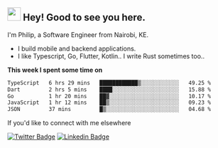 <h2><img src="https://slackmojis.com/emojis/3643-cool-doge/download" width="30"/> Hey! Good to see you here.</h2>

<p>I'm Philip, a Software Engineer from Nairobi, KE. 

- I build mobile and backend applications.
- I like Typescript, Go, Flutter, Kotlin.. I write Rust sometimes too..</p>

**This week I spent some time on**
<!--START_SECTION:waka-->

```txt
TypeScript   6 hrs 29 mins   ████████████▒░░░░░░░░░░░░   49.25 %
Dart         2 hrs 5 mins    ████░░░░░░░░░░░░░░░░░░░░░   15.88 %
Go           1 hr 20 mins    ██▓░░░░░░░░░░░░░░░░░░░░░░   10.17 %
JavaScript   1 hr 12 mins    ██▒░░░░░░░░░░░░░░░░░░░░░░   09.23 %
JSON         37 mins         █▒░░░░░░░░░░░░░░░░░░░░░░░   04.68 %
```

<!--END_SECTION:waka-->

If you'd like to connect with me elsewhere

[![Twitter Badge](https://img.shields.io/badge/-Twitter-1ca0f1?style=flat-square&labelColor=1ca0f1&logo=twitter&logoColor=white&link=https://twitter.com/_diogorodrigues)](https://twitter.com/kimathiphil)  [![Linkedin Badge](https://img.shields.io/badge/-LinkedIn-blue?style=flat-square&logo=Linkedin&logoColor=white&link=https://www.linkedin.com/in/philip-kimathi-2604a9114/)](https://www.linkedin.com/in/philip-kimathi-2604a9114/)
